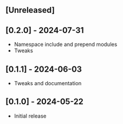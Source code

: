 ## [Unreleased]

## [0.2.0] - 2024-07-31

- Namespace include and prepend modules
- Tweaks

## [0.1.1] - 2024-06-03

- Tweaks and documentation

## [0.1.0] - 2024-05-22

- Initial release
